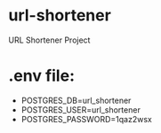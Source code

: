 # url-shortener
URL Shortener Project

# .env file:
- POSTGRES_DB=url_shortener
- POSTGRES_USER=url_shortener
- POSTGRES_PASSWORD=1qaz2wsx

 